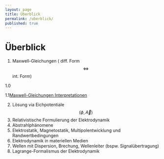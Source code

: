 ```yaml
---
layout: page
title: Überblick
permalink: /uberblick/
published: true
---
```

# Überblick

1.	Maxwell-Gleichungen ( diff. Form $$ \Longleftrightarrow $$ int. Form)

1.0

1.1[Maxwell-Gleichungen Interpretationen](https://elektrodynamik.github.io/2018/04/17/1.1-Maxwell-Gleichungen-Interpretationen.html "Maxwell-Gleichungen Interpretationen und integrale Form")

2.	Lösung via Eichpotentiale $$ (\phi , \vec A)  $$
3.	Relativistische Formulierung der Elektrodynamik
4.	Abstrahlphänomene
5.	Elektrostatik, Magnetostatik, Multipolentwicklung und Randwertbedingungen
6.	Elektrodynamik in materiellen Medien
7.	Wellen mit Dispersion, Brechung, Wellenleiter (bspw. Signalübertragung)
8.	Lagrange-Formalismus der Elektrodynamik
